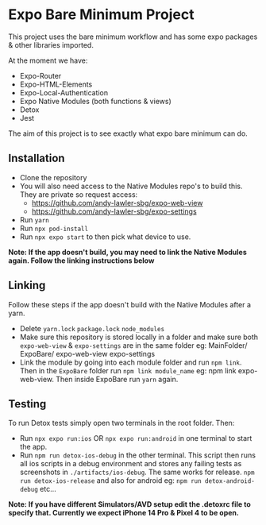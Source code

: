 # Expo Bare Minimum Project

This project uses the bare minimum workflow and has some expo packages & other libraries imported.

At the moment we have:

- Expo-Router
- Expo-HTML-Elements
- Expo-Local-Authentication
- Expo Native Modules (both functions & views)
- Detox
- Jest

The aim of this project is to see exactly what expo bare minimum can do.

## Installation

- Clone the repository
- You will also need access to the Native Modules repo's to build this. They are private so request access:
  - https://github.com/andy-lawler-sbg/expo-web-view
  - https://github.com/andy-lawler-sbg/expo-settings
- Run `yarn`
- Run `npx pod-install`
- Run `npx expo start` to then pick what device to use.

**Note: If the app doesn't build, you may need to link the Native Modules again. Follow the linking instructions below**

## Linking

Follow these steps if the app doesn't build with the Native Modules after a yarn.

- Delete `yarn.lock` `package.lock` `node_modules`
- Make sure this repository is stored locally in a folder and make sure both `expo-web-view` & `expo-settings` are in the same folder eg:
  MainFolder/
  ExpoBare/
  expo-web-view
  expo-settings
- Link the module by going into each module folder and run `npm link`. Then in the `ExpoBare` folder run `npm link module_name` eg: npm link expo-web-view. Then inside ExpoBare run `yarn` again.

## Testing

To run Detox tests simply open two terminals in the root folder. Then:

- Run `npx expo run:ios` OR `npx expo run:android` in one terminal to start the app.
- Run `npm run detox-ios-debug` in the other terminal. This script then runs all ios scripts in a debug environment and stores any failing tests as screenshots in `./artifacts/ios-debug`. The same works for release. `npm run detox-ios-release` and also for android eg: `npm run detox-android-debug` etc...

**Note: If you have different Simulators/AVD setup edit the .detoxrc file to specify that. Currently we expect iPhone 14 Pro & Pixel 4 to be open.**
